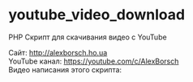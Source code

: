 # youtube_video_download

PHP Скрипт для скачивания видео с YouTube

Сайт: http://alexborsch.ho.ua <br>
YouTube канал: https://youtube.com/c/AlexBorsch <br>
Видео написания этого скрипта:  <br>